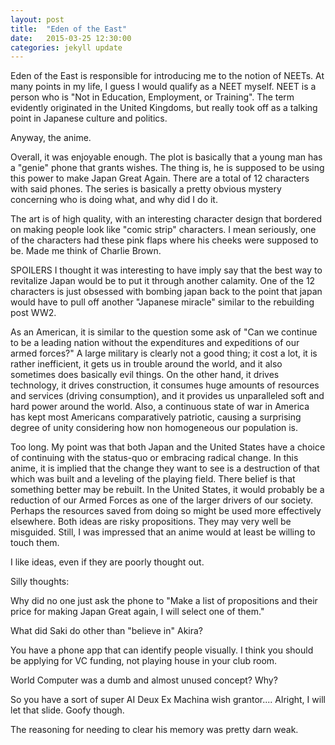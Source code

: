 ```yaml
---
layout: post
title:  "Eden of the East"
date:   2015-03-25 12:30:00
categories: jekyll update
---
```

Eden of the East is responsible for introducing me to the notion of NEETs. At many points in my life, I guess I would qualify as a NEET myself. NEET is a person who is "Not in Education, Employment, or Training". The term evidently originated in the United Kingdoms, but really took off as a talking point in Japanese culture and politics.

Anyway, the anime.

Overall, it was enjoyable enough. The plot is basically that a young man has a "genie" phone that grants wishes. The thing is, he is supposed to be using this power to make Japan Great Again. There are a total of 12 characters with said phones. The series is basically a pretty obvious mystery concerning who is doing what, and why did I do it.

The art is of high quality, with an interesting character design that bordered on making people look like "comic strip" characters. I mean seriously, one of the characters had these pink flaps where his cheeks were supposed to be. Made me think of Charlie Brown.

SPOILERS
I thought it was interesting to have imply say that the best way to revitalize Japan would be to put it through another calamity. One of the 12 characters is just obsessed with bombing japan back to the point that japan would have to pull off another "Japanese miracle" similar to the rebuilding post WW2.

As an American, it is similar to the question some ask of "Can we continue to be a leading nation without the expenditures and expeditions of our armed forces?" A large military is clearly not a good thing; it cost a lot, it is rather inefficient, it gets us in trouble around the world, and it also sometimes does basically evil things. On the other hand, it drives technology, it drives construction, it consumes huge amounts of resources and services (driving consumption), and it provides us unparalleled soft and hard power around the world. Also, a continuous state of war in America has kept most Americans comparatively patriotic, causing a surprising degree of unity considering how non homogeneous our population is.

Too long. My point was that both Japan and the United States have a choice of continuing with the status-quo or embracing radical change. In this anime, it is implied that the change they want to see is a destruction of that which was built and a leveling of the playing field. There belief is that something better may be rebuilt. In the United States, it would probably be a reduction of our Armed Forces as one of the larger drivers of our society. Perhaps the resources saved from doing so might be used more effectively elsewhere. Both ideas are risky propositions. They may very well be misguided. Still, I was impressed that an anime would at least be willing to touch them.

I like ideas, even if they are poorly thought out.

Silly thoughts:

Why did no one just ask the phone to "Make a list of propositions and their price for making Japan Great again, I will select one of them."

What did Saki do other than "believe in" Akira?

You have a phone app that can identify people visually. I think you should be applying for VC funding, not playing house in your club room.

World Computer was a dumb and almost unused concept? Why?

So you have a sort of super AI Deux Ex Machina wish grantor.... Alright, I will let that slide. Goofy though.

The reasoning for needing to clear his memory was pretty darn weak.
